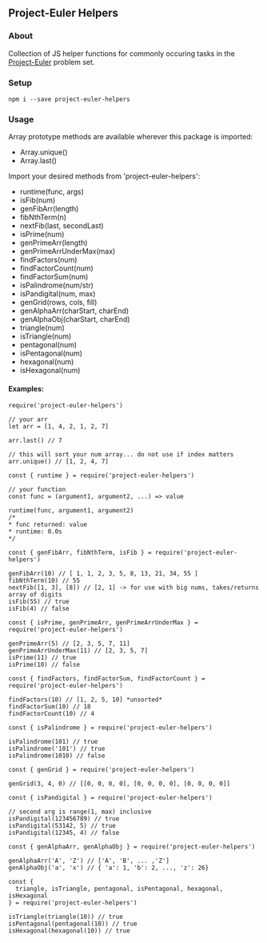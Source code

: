 ## Project-Euler Helpers

### About

Collection of JS helper functions for commonly occuring tasks in the [Project-Euler](https://projecteuler.net/) problem set. 

### Setup

```
npm i --save project-euler-helpers
```

### Usage

Array prototype methods are available wherever this package is imported:

  - Array.unique() 
  - Array.last()

Import your desired methods from 'project-euler-helpers':

  - runtime(func, args)
  - isFib(num)
  - genFibArr(length)
  - fibNthTerm(n)
  - nextFib(last, secondLast)
  - isPrime(num)
  - genPrimeArr(length)
  - genPrimeArrUnderMax(max)
  - findFactors(num)
  - findFactorCount(num)
  - findFactorSum(num)
  - isPalindrome(num/str)
  - isPandigital(num, max)
  - genGrid(rows, cols, fill)
  - genAlphaArr(charStart, charEnd)
  - genAlphaObj(charStart, charEnd)
  - triangle(num)
  - isTriangle(num)
  - pentagonal(num)
  - isPentagonal(num)
  - hexagonal(num)
  - isHexagonal(num)

#### Examples:
```
require('project-euler-helpers')

// your arr
let arr = [1, 4, 2, 1, 2, 7]

arr.last() // 7

// this will sort your num array... do not use if index matters
arr.unique() // [1, 2, 4, 7]
```
```
const { runtime } = require('project-euler-helpers')

// your function
const func = (argument1, argument2, ...) => value

runtime(func, argument1, argument2) 
/*
* func returned: value
* runtime: 0.0s
*/
```
```
const { genFibArr, fibNthTerm, isFib } = require('project-euler-helpers')

genFibArr(10) // [ 1, 1, 2, 3, 5, 8, 13, 21, 34, 55 ]
fibNthTerm(10) // 55
nextFib([1, 3], [8]) // [2, 1] -> for use with big nums, takes/returns array of digits
isFib(55) // true
isFib(4) // false
```
```
const { isPrime, genPrimeArr, genPrimeArrUnderMax } = require('project-euler-helpers')

genPrimeArr(5) // [2, 3, 5, 7, 11]
genPrimeArrUnderMax(11) // [2, 3, 5, 7]
isPrime(11) // true
isPrime(10) // false
```
```
const { findFactors, findFactorSum, findFactorCount } = require('project-euler-helpers')

findFactors(10) // [1, 2, 5, 10] *unsorted*
findFactorSum(10) // 18
findFactorCount(10) // 4
```
```
const { isPalindrome } = require('project-euler-helpers')

isPalindrome(101) // true
isPalindrome('101') // true
isPalindrome(1010) // false
```
```
const { genGrid } = require('project-euler-helpers')

genGrid(3, 4, 0) // [[0, 0, 0, 0], [0, 0, 0, 0], [0, 0, 0, 0]]
```
```
const { isPandigital } = require('project-euler-helpers')

// second arg is range(1, max) inclusive
isPandigital(123456789) // true
isPandigital(53142, 5) // true
isPandigital(12345, 4) // false
```
```
const { genAlphaArr, genAlphaObj } = require('project-euler-helpers')

genAlphaArr('A', 'Z') // ['A', 'B', ... ,'Z']
genAlphaObj('a', 'x') // { 'a': 1, 'b': 2, ..., 'z': 26}
```
```
const { 
  triangle, isTriangle, pentagonal, isPentagonal, hexagonal, isHexagonal 
} = require('project-euler-helpers')

isTriangle(triangle(10)) // true
isPentagonal(pentagonal(10)) // true
isHexagonal(hexagonal(10)) // true
```
